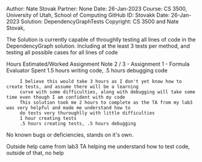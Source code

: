 ﻿Author:    Nate Stovak
Partner:   None
Date:      26-Jan-2023
Course:    CS 3500, University of Utah, School of Computing
GitHub ID: Stovakk
Date:	   26-Jan-2023
Solution:  DependencyGraphTests
Copyright: CS 3500 and Nate Stovak, 

The Solution is currently capable of throughlly testing all lines of code in the DependencyGraph solution.
Including at the least 3 tests per method, and testing all possible cases for all lines of code


Hours Estimated/Worked         Assignment                       Note
         2  /   3    - Assignment 1 - Formula Evaluator     Spent 1.5 hours writing code, .5 hours debugging code

         I believe this would take 3 hours as I don't yet know how to create tests, and assume there will be a learning 
         curve with some difficulties, along with debugging will take some time even though I am confident with my code
         This solution took me 2 hours to complete as the TA from my lab3 was very helpful and made me understand how to 
         do tests very thuroughlly with little difficulties
         1 hour creating tests
         .5 hours creating tests, .5 hours debugging

No known bugs or deficiencies, stands on it's own.

Outside help came from lab3 TA helping me understand how to test code, outside of that, no help
